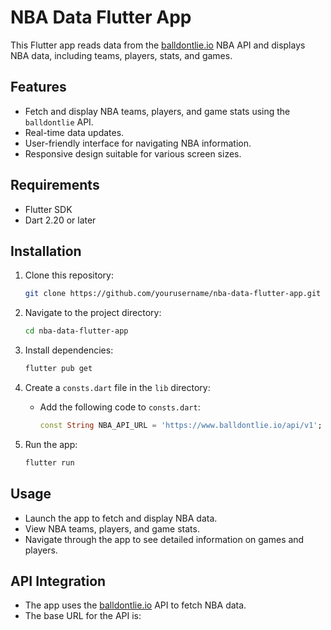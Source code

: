 # NBA Data Flutter App

This Flutter app reads data from the [balldontlie.io](https://www.balldontlie.io/#introduction) NBA API and displays NBA data, including teams, players, stats, and games.

## Features

- Fetch and display NBA teams, players, and game stats using the `balldontlie` API.
- Real-time data updates.
- User-friendly interface for navigating NBA information.
- Responsive design suitable for various screen sizes.

## Requirements

- Flutter SDK
- Dart 2.20 or later

## Installation

1. Clone this repository:
    ```bash
    git clone https://github.com/yourusername/nba-data-flutter-app.git
    ```

2. Navigate to the project directory:
    ```bash
    cd nba-data-flutter-app
    ```

3. Install dependencies:
    ```bash
    flutter pub get
    ```

4. Create a `consts.dart` file in the `lib` directory:
    - Add the following code to `consts.dart`:
      ```dart
      const String NBA_API_URL = 'https://www.balldontlie.io/api/v1';
      ```

5. Run the app:
    ```bash
    flutter run
    ```

## Usage

- Launch the app to fetch and display NBA data.
- View NBA teams, players, and game stats.
- Navigate through the app to see detailed information on games and players.

## API Integration

- The app uses the [balldontlie.io](https://www.balldontlie.io/#introduction) API to fetch NBA data.
- The base URL for the API is:

